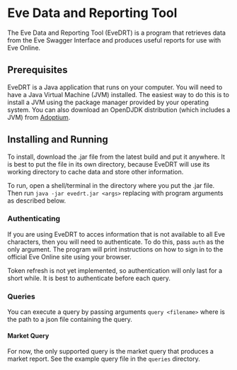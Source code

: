 # Eve Data and Reporting Tool 

The Eve Data and Reporting Tool (EveDRT) is a program that retrieves data from the Eve Swagger Interface and produces useful reports for use with Eve Online.

## Prerequisites

EveDRT is a Java application that runs on your computer. You will need to have a Java Virtual Machine (JVM) installed. The easiest way to do this is to install a JVM using the package manager provided by your operating system. You can also download an OpenDJDK distribution (which includes a JVM) from [Adoptium](https://adoptium.net).

## Installing and Running

To install, download the .jar file from the latest build and put it anywhere. It is best to put the file in its own directory, because EveDRT will use its working directory to cache data and store other information.

To run, open a shell/terminal in the directory where you put the .jar file. Then run `java -jar evedrt.jar <args>` replacing <args> with program arguments as described below.

### Authenticating

If you are using EveDRT to acces information that is not available to all Eve characters, then you will need to authenticate. To do this, pass `auth` as the only argument. The program will print instructions on how to sign in to the official Eve Online site using your browser. 

Token refresh is not yet implemented, so authentication will only last for a short while. It is best to authenticate before each query.

### Queries

You can execute a query by passing arguments `query <filename>` where <filename> is the path to a json file containing the query.

#### Market Query

For now, the only supported query is the market query that produces a market report. See the example query file in the `queries` directory. 

